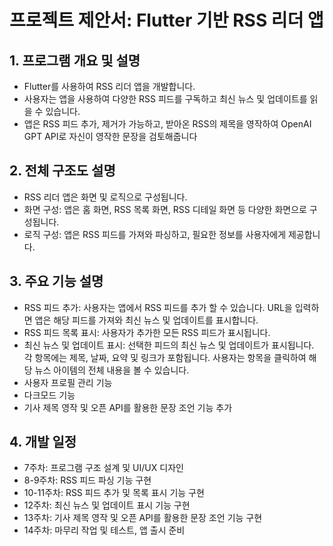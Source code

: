 # 프로젝트 제안서: Flutter 기반 RSS 리더 앱

## 1. 프로그램 개요 및 설명
- Flutter를 사용하여 RSS 리더 앱을 개발합니다.
- 사용자는 앱을 사용하여 다양한 RSS 피드를 구독하고 최신 뉴스 및 업데이트를 읽을 수 있습니다.
- 앱은 RSS 피드 추가, 제거가 가능하고, 받아온 RSS의 제목을 영작하여 OpenAI GPT API로 자신이 영작한 문장을 검토해줍니다

## 2. 전체 구조도 설명
- RSS 리더 앱은 화면 및 로직으로 구성됩니다.
- 화면 구성: 앱은 홈 화면, RSS 목록 화면, RSS 디테일 화면 등 다양한 화면으로 구성됩니다.
- 로직 구성: 앱은 RSS 피드를 가져와 파싱하고, 필요한 정보를 사용자에게 제공합니다.

## 3. 주요 기능 설명
- RSS 피드 추가: 사용자는 앱에서 RSS 피드를 추가 할 수 있습니다. URL을 입력하면 앱은 해당 피드를 가져와 최신 뉴스 및 업데이트를 표시합니다.
- RSS 피드 목록 표시: 사용자가 추가한 모든 RSS 피드가 표시됩니다.
- 최신 뉴스 및 업데이트 표시: 선택한 피드의 최신 뉴스 및 업데이트가 표시됩니다. 각 항목에는 제목, 날짜, 요약 및 링크가 포함됩니다. 사용자는 항목을 클릭하여 해당 뉴스 아이템의 전체 내용을 볼 수 있습니다.
- 사용자 프로필 관리 기능
- 다크모드 기능
- 기사 제목 영작 및 오픈 API를 활용한 문장 조언 기능 추가

## 4. 개발 일정
- 7주차: 프로그램 구조 설계 및 UI/UX 디자인
- 8-9주차: RSS 피드 파싱 기능 구현
- 10-11주차: RSS 피드 추가 및 목록 표시 기능 구현
- 12주차: 최신 뉴스 및 업데이트 표시 기능 구현
- 13주차: 기사 제목 영작 및 오픈 API를 활용한 문장 조언 기능 구현
- 14주차: 마무리 작업 및 테스트, 앱 출시 준비
